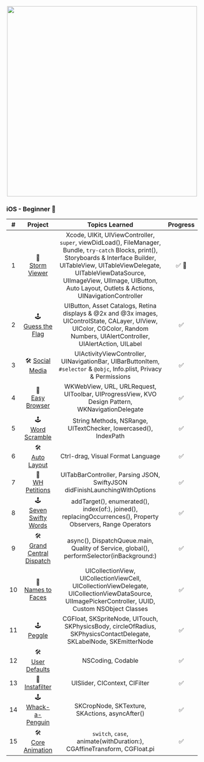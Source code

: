 <p align="center"><img src="https://github.com/neilhiddink/HwS/blob/1aff6f6451bfbef908e80d071cde9f3f30158242/00.%20Resources/banner-100.png" width="500"></p>

### iOS - Beginner 📕

| #    | Project                      | Topics Learned   | Progress  | 
| :--: | :--------------------------: | :--------------: | :--------: |
| 1    | 📱<br>[Storm Viewer]()           | Xcode, UIKit, UIViewController, `super`, viewDidLoad(), FileManager, Bundle, `try-catch` Blocks, print(), Storyboards & Interface Builder, UITableView, UITableViewDelegate, UITableViewDataSource, UIImageView, UIImage, UIButton, Auto Layout, Outlets & Actions, UINavigationController | ✅ 💯 |
| 2    | 🕹<br>[Guess the Flag](https://github.com/nhiddink/HackingWithSwift/tree/master/02.%20Guess%20the%20Flag)         | UIButton, Asset Catalogs, Retina displays & @2x and @3x images, UIControlState, CALayer, UIView, UIColor, CGColor, Random Numbers, UIAlertController, UIAlertAction, UILabel | ✅ |
| 3    | 🛠 [Social Media](https://github.com/nhiddink/HackingWithSwift/tree/master/03.%20Social%20Media)              | UIActivityViewController, UINavigationBar, UIBarButtonItem, `#selector` & `@objc`, Info.plist, Privacy & Permissions | ✅ |
| 4    | 📱<br>[Easy Browser](https://github.com/nhiddink/HackingWithSwift/tree/master/04.%20Easy%20Browser)           | WKWebView, URL, URLRequest, UIToolbar, UIProgressView, KVO Design Pattern, WKNavigationDelegate | ✅ |
| 5    | 🕹<br>[Word Scramble](https://github.com/nhiddink/HackingWithSwift/tree/master/05.%20Word%20Scramble)          | String Methods, NSRange, UITextChecker, lowercased(), IndexPath | ✅ |
| 6    | 🛠<br>[Auto Layout](https://github.com/nhiddink/HackingWithSwift/tree/master/06.%20Auto%20Layout)            | Ctrl-drag, Visual Format Language | ✅ |
| 7    | 📱<br>[WH Petitions](https://github.com/nhiddink/HackingWithSwift/tree/master/07.%20White%20House%20Petitions)           | UITabBarController, Parsing JSON, SwiftyJSON didFinishLaunchingWithOptions | ✅ |
| 8    | 🕹<br>[Seven Swifty Words](https://github.com/nhiddink/HackingWithSwift/tree/master/08.%20Seven%20Swifty%20Words)     | addTarget(), enumerated(), index(of:), joined(), replacingOccurrences(), Property Observers, Range Operators | ✅ |
| 9    | 🛠<br>[Grand Central Dispatch](https://github.com/nhiddink/HackingWithSwift/tree/master/09.%20Grand%20Central%20Dispatch) | async(), DispatchQueue.main, Quality of Service, global(), performSelector(inBackground:) | ✅ |
| 10   | 📱<br>[Names to Faces](https://github.com/nhiddink/HackingWithSwift/tree/master/10.%20Names%20to%20Faces)   | UICollectionView, UICollectionViewCell, UICollectionViewDelegate, UICollectionViewDataSource, UIImagePickerController, UUID, Custom NSObject Classes | ✅ |
| 11   | 🕹<br>[Peggle](https://github.com/nhiddink/HackingWithSwift/tree/master/11.%20Peggle)                 | CGFloat, SKSpriteNode, UITouch, SKPhysicsBody, circleOfRadius, SKPhysicsContactDelegate, SKLabelNode, SKEmitterNode | ✅ |
| 12   | 🛠<br>[User Defaults](https://github.com/nhiddink/HackingWithSwift/tree/master/12.%20User%20Defaults)   | NSCoding, Codable | ✅ |
| 13   | 📱<br>[Instafilter](https://github.com/nhiddink/HackingWithSwift/tree/master/13.%20Instafilter)            | UISlider, CIContext, CIFilter | ✅ |
| 14   | 🕹<br>[Whack-a-Penguin](https://github.com/nhiddink/HackingWithSwift/tree/master/14.%20Whack-a-Penguin)        | SKCropNode, SKTexture, SKActions, asyncAfter() | ✅ |
| 15   | 🛠<br>[Core Animation](https://github.com/nhiddink/HackingWithSwift/tree/master/15.%20Animation)         | `switch`, `case`, animate(withDuration:), CGAffineTransform, CGFloat.pi | ✅ |
